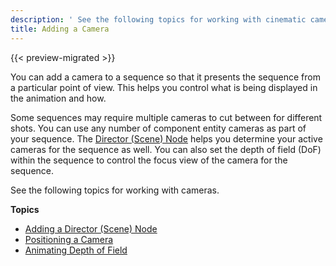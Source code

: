 ```yaml
---
description: ' See the following topics for working with cinematic cameras in Open 3D Engine. '
title: Adding a Camera
---
```


{{< preview-migrated >}}

You can add a camera to a sequence so that it presents the sequence from a particular point of view\. This helps you control what is being displayed in the animation and how\.

Some sequences may require multiple cameras to cut between for different shots\. You can use any number of component entity cameras as part of your sequence\. The [Director \(Scene\) Node](/docs/user-guide/visualization/cinematics/track-view/nodes-director.md) helps you determine your active cameras for the sequence as well\. You can also set the depth of field \(DoF\) within the sequence to control the focus view of the camera for the sequence\.

See the following topics for working with cameras\.

**Topics**
+ [Adding a Director \(Scene\) Node](/docs/user-guide/visualization/cinematics/adding-a-director-scene-node.md)
+ [Positioning a Camera](/docs/user-guide/visualization/cinematics/cameras-positioning-blending.md)
+ [Animating Depth of Field](/docs/user-guide/visualization/cinematics/cameras-focus.md)
